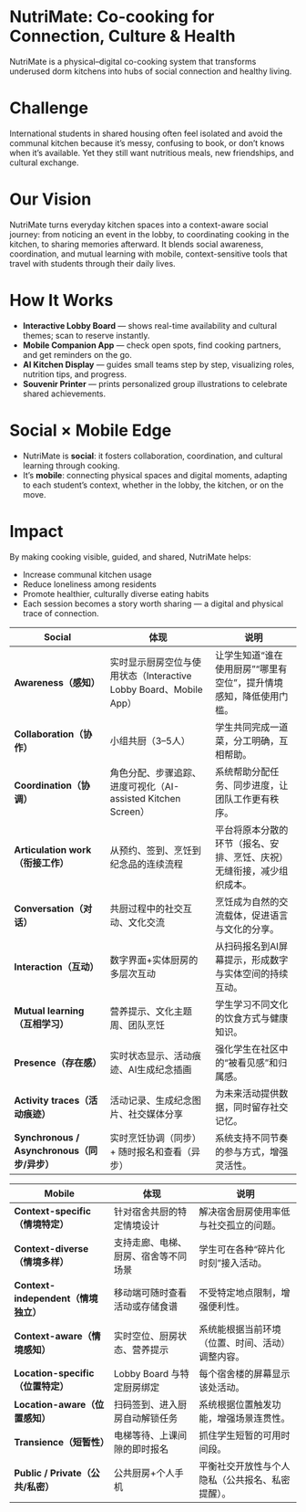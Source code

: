 # NutriMate: Co-cooking for Connection, Culture & Health

NutriMate is a physical–digital co-cooking system that transforms underused dorm kitchens into hubs of social connection and healthy living.

# Challenge

International students in shared housing often feel isolated and avoid the communal kitchen because it’s messy, confusing to book, or don’t knows when it’s available. Yet they still want nutritious meals, new friendships, and cultural exchange.

# Our Vision

NutriMate turns everyday kitchen spaces into a context-aware social journey: from noticing an event in the lobby, to coordinating cooking in the kitchen, to sharing memories afterward. It blends social awareness, coordination, and mutual learning with mobile, context-sensitive tools that travel with students through their daily lives.

# How It Works

- **Interactive Lobby Board** — shows real-time availability and cultural themes; scan to reserve instantly.
- **Mobile Companion App** — check open spots, find cooking partners, and get reminders on the go.
- **AI Kitchen Display** — guides small teams step by step, visualizing roles, nutrition tips, and progress.
- **Souvenir Printer** — prints personalized group illustrations to celebrate shared achievements.

# Social × Mobile Edge

- NutriMate is **social**: it fosters collaboration, coordination, and cultural learning through cooking.
- It’s **mobile**: connecting physical spaces and digital moments, adapting to each student’s context, whether in the lobby, the kitchen, or on the move.

# Impact

By making cooking visible, guided, and shared, NutriMate helps:
- Increase communal kitchen usage
- Reduce loneliness among residents
- Promote healthier, culturally diverse eating habits
- Each session becomes a story worth sharing — a digital and physical trace of connection.

| Social                                            | 体现                                                              | 说明                                                                   |
| ------------------------------------------------- | ----------------------------------------------------------------- | ---------------------------------------------------------------------- |
| **Awareness（感知）**                       | 实时显示厨房空位与使用状态（Interactive Lobby Board、Mobile App） | 让学生知道“谁在使用厨房”“哪里有空位”，提升情境感知，降低使用门槛。 |
| **Collaboration（协作）**                   | 小组共厨（3–5人）                                                | 学生共同完成一道菜，分工明确，互相帮助。                               |
| **Coordination（协调）**                    | 角色分配、步骤追踪、进度可视化（AI-assisted Kitchen Screen）      | 系统帮助分配任务、同步进度，让团队工作更有秩序。                       |
| **Articulation work（衔接工作）**           | 从预约、签到、烹饪到纪念品的连续流程                              | 平台将原本分散的环节（报名、安排、烹饪、庆祝）无缝衔接，减少组织成本。 |
| **Conversation（对话）**                    | 共厨过程中的社交互动、文化交流                                    | 烹饪成为自然的交流载体，促进语言与文化的分享。                         |
| **Interaction（互动）**                     | 数字界面+实体厨房的多层次互动                                     | 从扫码报名到AI屏幕提示，形成数字与实体空间的持续互动。                 |
| **Mutual learning（互相学习）**             | 营养提示、文化主题周、团队烹饪                                    | 学生学习不同文化的饮食方式与健康知识。                                 |
| **Presence（存在感）**                      | 实时状态显示、活动痕迹、AI生成纪念插画                            | 强化学生在社区中的“被看见感”和归属感。                               |
| **Activity traces（活动痕迹）**             | 活动记录、生成纪念图片、社交媒体分享                              | 为未来活动提供数据，同时留存社交记忆。                                 |
| **Synchronous / Asynchronous（同步/异步）** | 实时烹饪协调（同步）+ 随时报名和查看（异步）                      | 系统支持不同节奏的参与方式，增强灵活性。                               |

| Mobile                                    | 体现                                 | 说明                                             |
| ----------------------------------------- | ------------------------------------ | ------------------------------------------------ |
| **Context-specific（情境特定）**    | 针对宿舍共厨的特定情境设计           | 解决宿舍厨房使用率低与社交孤立的问题。           |
| **Context-diverse（情境多样）**     | 支持走廊、电梯、厨房、宿舍等不同场景 | 学生可在各种“碎片化时刻”接入活动。             |
| **Context-independent（情境独立）** | 移动端可随时查看活动或存储食谱       | 不受特定地点限制，增强便利性。                   |
| **Context-aware（情境感知）**       | 实时空位、厨房状态、营养提示         | 系统能根据当前环境（位置、时间、活动）调整内容。 |
| **Location-specific（位置特定）**   | Lobby Board 与特定厨房绑定           | 每个宿舍楼的屏幕显示该处活动。                   |
| **Location-aware（位置感知）**      | 扫码签到、进入厨房自动解锁任务       | 系统根据位置触发功能，增强场景连贯性。           |
| **Transience（短暂性）**            | 电梯等待、上课间隙的即时报名         | 抓住学生短暂的可用时间段。                       |
| **Public / Private（公共/私密）**   | 公共厨房+个人手机                    | 平衡社交开放性与个人隐私（公共报名、私密提醒）。 |
